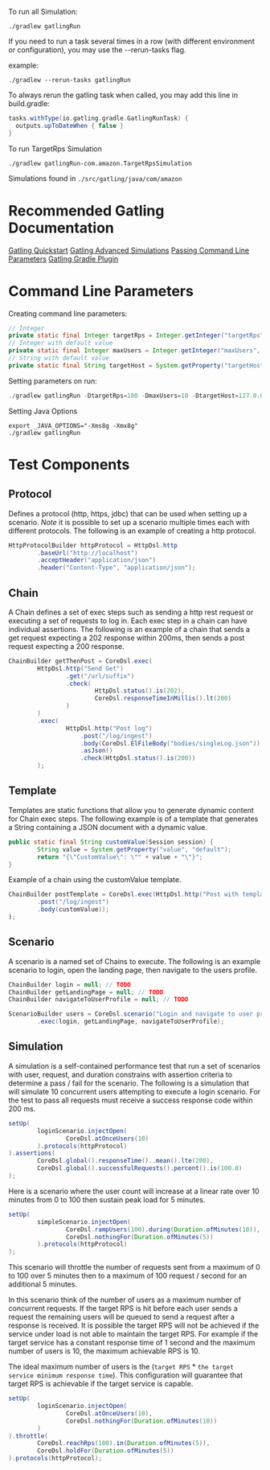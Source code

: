 To run all Simulation:

```shell
./gradlew gatlingRun
```

If you need to run a task several times in a row (with different environment or configuration), you may use the --rerun-tasks flag.

example:

```shell
./gradlew --rerun-tasks gatlingRun
```

To always rerun the gatling task when called, you may add this line in build.gradle:

```groovy
tasks.withType(io.gatling.gradle.GatlingRunTask) {
  outputs.upToDateWhen { false }
}
```

To run TargetRps Simulation

```shell
./gradlew gatlingRun-com.amazon.TargetRpsSimulation
```

Simulations found in `./src/gatling/java/com/amazon`

# Recommended Gatling Documentation
[Gatling Quickstart](https://gatling.io/docs/gatling/tutorials/quickstart/)
[Gatling Advanced Simulations](https://gatling.io/docs/gatling/tutorials/advanced/)
[Passing Command Line Parameters](https://gatling.io/docs/gatling/guides/passing_parameters/)
[Gatling Gradle Plugin](https://gatling.io/docs/gatling/reference/current/extensions/gradle_plugin/)

# Command Line Parameters

Creating command line parameters:

```java
// Integer
private static final Integer targetRps = Integer.getInteger("targetRps");
// Integer with default value
private static final Integer maxUsers = Integer.getInteger("maxUsers", 1000);
// String with default value
private static final String targetHost = System.getProperty("targetHost", "http://localhost");
```

Setting parameters on run:

```java
./gradlew gatlingRun -DtargetRps=100 -DmaxUsers=10 -DtargetHost=127.0.0.1
```

Setting Java Options

```shell
export _JAVA_OPTIONS="-Xms8g -Xmx8g"
./gradlew gatlingRun
```

# Test Components

## Protocol

Defines a protocol (http, https, jdbc) that can be used when setting up a scenario. _Note_ it is possible to set up a scenario multiple times each with different protocols. The following is an example of creating a http protocol.

```java
HttpProtocolBuilder httpProtocol = HttpDsl.http
        .baseUrl("http://localhost")
        .acceptHeader("application/json")
        .header("Content-Type", "application/json");
```

## Chain

A Chain defines a set of exec steps such as sending a http rest request or executing a set of requests to log in. Each exec step in a chain can have individual assertions. The following is an example of a chain that sends a get request expecting a 202 response within 200ms, then sends a post request expecting a 200 response.

```java
ChainBuilder getThenPost = CoreDsl.exec(
        HttpDsl.http("Send Get")
                .get("/url/suffix")
                .check(
                        HttpDsl.status().is(202),
                        CoreDsl.responseTimeInMillis().lt(200)
                )
        )
        .exec(
                HttpDsl.http("Post log")
                    .post("/log/ingest")
                    .body(CoreDsl.ElFileBody("bodies/singleLog.json"))
                    .asJson()
                    .check(HttpDsl.status().is(200))
        );
```

## Template

Templates are static functions that allow you to generate dynamic content for Chain exec steps. The following example is of a template that generates a String containing a JSON document with a dynamic value.

```java
public static final String customValue(Session session) {
        String value = System.getProperty("value", "default");
        return "{\"CustomValue\": \"" + value + "\"}";
}
```

Example of a chain using the customValue template.

```java
ChainBuilder postTemplate = CoreDsl.exec(HttpDsl.http("Post with template")
        .post("/log/ingest")
        .body(customValue));
);
```

## Scenario

A scenario is a named set of Chains to execute. The following is an example scenario to login, open the landing page, then navigate to the users profile. 

```java
ChainBuilder login = null; // TODO
ChainBuilder getLandingPage = null; // TODO
ChainBuilder navigateToUserProfile = null; // TODO

ScenarioBuilder users = CoreDsl.scenario("Login and navigate to user profile")
        .exec(login, getLandingPage, navigateToUserProfile);
```

## Simulation

A simulation is a self-contained performance test that run a set of scenarios with user, request, and duration constrains with assertion criteria to determine a pass / fail for the scenario. The following is a simulation that will simulate 10 concurrent users attempting to execute a login scenario. For the test to pass all requests must receive a success response code within 200 ms.

```java
setUp(
        loginScenario.injectOpen(
                CoreDsl.atOnceUsers(10)
        ).protocols(httpProtocol)
).assertions(
        CoreDsl.global().responseTime()..mean().lte(200),
        CoreDsl.global().successfulRequests().percent().is(100.0)
);
```

Here is a scenario where the user count will increase at a linear rate over 10 minutes from 0 to 100 then sustain peak load for 5 minutes.

```java
setUp(
        simpleScenario.injectOpen(
                CoreDsl.rampUsers(100).during(Duration.ofMinutes(10)),
                CoreDsl.nothingFor(Duration.ofMinutes(5))
        ).protocols(httpProtocol)
);
```

This scenario will throttle the number of requests sent from a maximum of 0 to 100 over 5 minutes then to a maximum of 100 request / second for an additional 5 minutes. 

In this scenario think of the number of users as a maximum number of concurrent requests. If the target RPS is hit before each user sends a request the remaining users will be queued to send a request after a response is received. It is possible the target RPS will not be achieved if the service under load is not able to maintain the target RPS. For example if the target service has a constant response time of 1 second and the maximum number of users is 10, the maximum achievable RPS is 10. 

The ideal maximum number of users is the (`target RPS` * `the target service minimum response time`). This configuration will guarantee that target RPS is achievable if the target service is capable.

```java
setUp(
        loginScenario.injectOpen(
                CoreDsl.atOnceUsers(10),
                CoreDsl.nothingFor(Duration.ofMinutes(10))
        )
).throttle(
        CoreDsl.reachRps(100).in(Duration.ofMinutes(5)),
        CoreDsl.holdFor(Duration.ofMinutes(5))
).protocols(httpProtocol);
```
